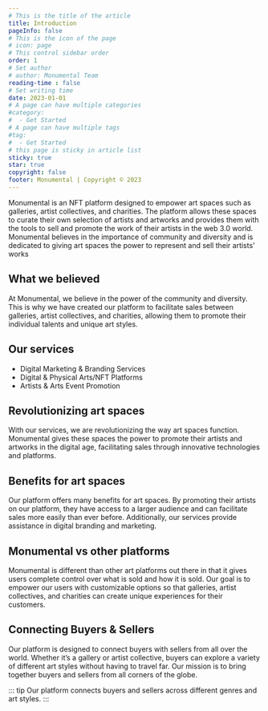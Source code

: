 ```yaml
---
# This is the title of the article
title: Introduction
pageInfo: false
# This is the icon of the page
# icon: page
# This control sidebar order
order: 1
# Set author
# author: Monumental Team
reading-time : false
# Set writing time
date: 2023-01-01
# A page can have multiple categories
#category:
#  - Get Started
# A page can have multiple tags
#tag:
#  - Get Started
# this page is sticky in article list
sticky: true
star: true
copyright: false
footer: Monumental | Copyright © 2023
---
```


Monumental is an NFT platform designed to empower art spaces such as galleries, artist collectives, and charities. The platform allows these spaces to curate their own selection of artists and artworks and provides them with the tools to sell and promote the work of their artists in the web 3.0 world. Monumental believes in the importance of community and diversity and is dedicated to giving art spaces the power to represent and sell their artists' works

## What we believed
At Monumental, we believe in the power of the community and diversity. This is why we have created our platform to facilitate sales between galleries, artist collectives, and charities, allowing them to promote their individual talents and unique art styles.

## Our services

- Digital Marketing & Branding Services
- Digital & Physical Arts/NFT Platforms
- Artists & Arts Event Promotion

## Revolutionizing art spaces
With our services, we are revolutionizing the way art spaces function. Monumental gives these spaces the power to promote their artists and artworks in the digital age, facilitating sales through innovative technologies and platforms.

## Benefits for art spaces

Our platform offers many benefits for art spaces. By promoting their artists on our platform, they have access to a larger audience and can facilitate sales more easily than ever before. Additionally, our services provide assistance in digital branding and marketing.

## Monumental vs other platforms

Monumental is different than other art platforms out there in that it gives users complete control over what is sold and how it is sold. Our goal is to empower our users with customizable options so that galleries, artist collectives, and charities can create unique experiences for their customers.

## Connecting Buyers & Sellers

Our platform is designed to connect buyers with sellers from all over the world. Whether it’s a gallery or artist collective, buyers can explore a variety of different art styles without having to travel far. Our mission is to bring together buyers and sellers from all corners of the globe.

::: tip 
Our platform connects buyers and sellers across different genres and art styles.
:::
